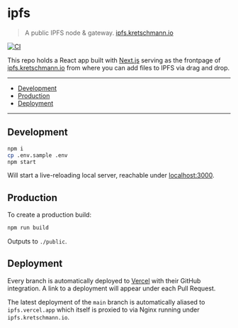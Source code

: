 # ipfs

> A public IPFS node & gateway.
> [ipfs.kretschmann.io](https://ipfs.kretschmann.io)

[![CI](https://github.com/kremalicious/ipfs/actions/workflows/ci.yml/badge.svg)](https://github.com/kremalicious/ipfs/actions/workflows/ci.yml)

This repo holds a React app built with [Next.js](https://nextjs.org) serving as the frontpage of [ipfs.kretschmann.io](https://ipfs.kretschmann.io) from where you can add files to IPFS via drag and drop.

---

- [Development](#development)
- [Production](#production)
- [Deployment](#deployment)

---

## Development

```bash
npm i
cp .env.sample .env
npm start
```

Will start a live-reloading local server, reachable under [localhost:3000](http://localhost:3000).

## Production

To create a production build:

```bash
npm run build
```

Outputs to `./public`.

## Deployment

Every branch is automatically deployed to [Vercel](https://vercel.com) with their GitHub integration. A link to a deployment will appear under each Pull Request.

The latest deployment of the `main` branch is automatically aliased to `ipfs.vercel.app` which itself is proxied to via Nginx running under `ipfs.kretschmann.io`.
